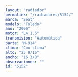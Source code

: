 ```yaml
---
layout: "radiador"
permalink: "/radiadores/5152/"
marca: "Seat"
modelo: "Toledo"
ano: "2006"
motor: "L4 1.6"
transmision: "Automática"
parte: "M-914"
clima: "Con clima"
alto: "25 9/16"
ancho: "16 3/8"
observaciones: ""
id: "5152"
---
```


